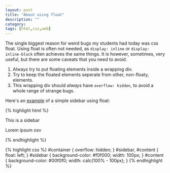 ```yaml
---
layout: post
title: "About using float"
description: ""
category:
tags: [html,css,web]
---
```


The single biggest reason for weird bugs my students had today was css float. Using float is often not needed, as `display: inline` or `display: inline-block` often achieves the same things. It is however, sometimes, very useful, but there are some caveats that you need to avoid.

1. Always try to put floating elements inside a wrapping div.
2. Try to keep the floated elements seperate from other, non-floaty, elements.
3. This wrapping div should _always_ have `overflow: hidden`, to avoid a whole range of strange bugs.


Here's an [example](http://jsfiddle.net/9s2u0szk/) of a simple sidebar using float:

{% highlight html %}
<div id="container">
	<div id="sidebar">
		<p>This is a sidebar</p>
	</div>
	<div id="content">
		<p>Lorem ipsum osv</p>
	</div>
</div>
{% endhighlight %}

{% highlight css %}
#container {
	overflow: hidden;
}
#sidebar, #content {
	float: left;
}
#sidebar {
	background-color: #f0f000;
	width: 100px;
}
#content {
	background-color: #00f0f0;
	width: calc(100% - 100px);
}
{% endhighlight %}
